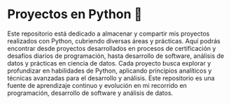 # Proyectos en Python :snake:

Este repositorio está dedicado a almacenar y compartir mis proyectos realizados con Python, cubriendo diversas áreas y prácticas. Aquí podrás encontrar desde proyectos desarrollados en procesos de certificación y desafíos diarios de programación, hasta desarrollo de software, análisis de datos y prácticas en ciencia de datos. Cada proyecto busca explorar y profundizar en habilidades de Python, aplicando principios analíticos y técnicas avanzadas para el desarrollo y análisis. Este repositorio es una fuente de aprendizaje continuo y evolución en mi recorrido en programación, desarrollo de software y análisis de datos.
